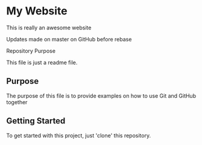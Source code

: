 # My Website

This is really an awesome website

Updates made on master on GitHub before rebase

Repository Purpose

This file is just a readme file.

## Purpose

The purpose of this file is to provide examples 
on how to use Git and GitHub together

## Getting Started

To get started with this project, just 'clone' this repository.
